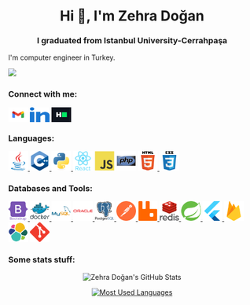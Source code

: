 <h1 align="center">Hi 👋, I'm Zehra Doğan</h1>
<h3 align="center">I graduated from Istanbul University-Cerrahpaşa</h3>

<p>I'm computer engineer in Turkey.</p>

![](https://komarev.com/ghpvc/?username=doganzehra&style=flat-square&label=PROFILE+VIEWS)

<h3 align="left">Connect with me:</h3>
<p align="left">
<a href="mailto:doganzehra20@gmail.com" target="blank"><img align="center" src="https://github.com/doganzehra/doganzehra/blob/main/social_icon/icon.svg" height="30" width="40" /></a>
<a href="https://www.linkedin.com/in/zehradogan/" target="blank"><img align="center" src="https://github.com/doganzehra/doganzehra/blob/main/social_icon/linked-in-alt.svg" alt="https://www.linkedin.com/in/zehradogan/" height="30" width="40" /></a>
<a href="https://www.hackerrank.com/zehradogan" target="blank"><img align="center" src="https://github.com/doganzehra/doganzehra/blob/main/social_icon/hackerrank.svg" alt="https://www.hackerrank.com/zehradogan" height="30" width="40" /></a>
</p>

<h3 align="left">Languages:</h3>
<p align="left"> 
<a href="https://www.java.com" target="_blank" rel="noreferrer"> <img src="https://github.com/doganzehra/doganzehra/blob/main/languages_icon/java.svg" alt="java" width="40" height="40"/> </a>
<a href="https://www.w3schools.com/cpp/" target="_blank" rel="noreferrer"> <img src="https://raw.githubusercontent.com/devicons/devicon/master/icons/cplusplus/cplusplus-original.svg" alt="cplusplus" width="40" height="40"/> </a> 
<a href="https://www.python.org" target="_blank" rel="noreferrer"> <img src="https://github.com/doganzehra/doganzehra/blob/main/languages_icon/python-original.svg" alt="python" width="40" height="40"/> </a> 
<a href="https://reactjs.org/" target="_blank"><img alt="react" src="https://github.com/doganzehra/doganzehra/blob/main/languages_icon/reactjs.svg" width="40" /></a>
<a href="https://developer.mozilla.org/en-US/docs/Web/JavaScript" target="_blank"><img alt="javascript" src="https://github.com/doganzehra/doganzehra/blob/main/languages_icon/javascript.svg" width="40" /></a>
<a href="https://www.php.net" target="_blank"><img alt="php" src="https://github.com/doganzehra/doganzehra/blob/main/languages_icon/php.svg" width="40" /></a>
<a href="https://www.w3schools.com/html/default.asp" target="_blank" rel="noreferrer"> <img src="https://github.com/doganzehra/doganzehra/blob/main/languages_icon/html5.svg" alt="html5" width="40" height="40"/> </a> 
<a href="https://www.w3schools.com/css/" target="_blank"><img alt="css3" src="https://github.com/doganzehra/doganzehra/blob/main/languages_icon/css3.svg" style="height:40px; width:40px" /></a> 
</p>

<h3 align="left">Databases and Tools:</h3>
<p align="left">
<a href="https://getbootstrap.com" target="_blank" rel="noreferrer"> <img src="https://github.com/doganzehra/doganzehra/blob/main/databases_and_tools/bootstrap-plain-wordmark.svg" alt="bootstrap" width="40" height="40"/> </a> 
<a href="https://www.docker.com/" target="_blank" rel="noreferrer"> <img src="https://github.com/doganzehra/doganzehra/blob/main/databases_and_tools/docker.svg" alt="docker" width="40" height="40"/> </a> 
<a href="https://www.mysql.com/" target="_blank" rel="noreferrer"> <img src="https://github.com/doganzehra/doganzehra/blob/main/databases_and_tools/mysql.svg" alt="mysql" width="40" height="40"/> </a> 
<a href="https://www.oracle.com/" target="_blank" rel="noreferrer"> <img src="https://github.com/doganzehra/doganzehra/blob/main/databases_and_tools/oracle.svg" alt="oracle" width="40" height="40"/> </a> 
<a href="https://www.postgresql.org" target="_blank" rel="noreferrer"> <img src="https://github.com/doganzehra/doganzehra/blob/main/databases_and_tools/postgresql.svg" alt="postgresql" width="40" height="40"/> </a> 
<a href="https://postman.com" target="_blank" rel="noreferrer"> <img src="https://github.com/doganzehra/doganzehra/blob/main/databases_and_tools/postman.svg" alt="postman" width="40" height="40"/> </a> 
<a href="https://www.rabbitmq.com" target="_blank" rel="noreferrer"> <img src="https://github.com/doganzehra/doganzehra/blob/main/databases_and_tools/rabbitmq.svg" alt="rabbitMQ" width="40" height="40"/> </a> 
<a href="https://redis.io" target="_blank" rel="noreferrer"> <img src="https://github.com/doganzehra/doganzehra/blob/main/databases_and_tools/redis.svg" alt="redis" width="40" height="40"/> </a> 
<a href="https://spring.io/" target="_blank" rel="noreferrer"> <img src="https://github.com/doganzehra/doganzehra/blob/main/databases_and_tools/spring.svg" alt="spring" width="40" height="40"/> </a> 
<a href="https://flutter.dev" target="_blank" rel="noreferrer"> <img src="https://github.com/doganzehra/doganzehra/blob/main/databases_and_tools/flutterio-icon.svg" alt="flutter" width="40" height="40"/> </a> 
<a href="https://firebase.google.com/" target="_blank"><img alt="firebase" src="https://github.com/doganzehra/doganzehra/blob/main/databases_and_tools/firebase.svg" width="40" /></a>
<a href="https://www.elastic.co/" target="_blank"><img alt="elasticsearch" src="https://github.com/doganzehra/doganzehra/blob/main/databases_and_tools/elasticsearch.svg" width="40" /></a>
<a href="https://git-scm.com/" target="_blank"><img alt="git" src="https://github.com/doganzehra/doganzehra/blob/main/databases_and_tools/git.svg" width="40" /></a>
</p>

<h3 align="left">Some stats stuff:</h3>
<div align="center">
  
  ![Zehra Doğan's GitHub Stats](https://github-readme-stats.vercel.app/api?username=doganzehra&show_icons=true&count_private=true)
  
  [![Most Used Languages](https://github-readme-stats.vercel.app/api/top-langs/?username=doganzehra&layout=compact)](https://github.com/anuraghazra/github-readme-stats)
  

